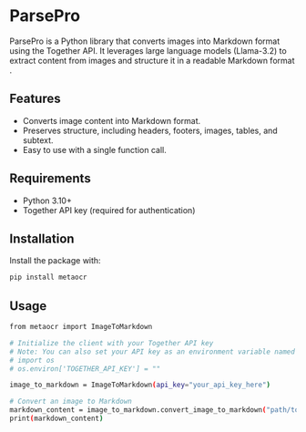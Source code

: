 # ParsePro

ParsePro is a Python library that converts images into Markdown format using the Together API. It leverages large language models (Llama-3.2) to extract content from images and structure it in a readable Markdown format .

## Features

- Converts image content into Markdown format.
- Preserves structure, including headers, footers, images, tables, and subtext.
- Easy to use with a single function call.



## Requirements

- Python 3.10+
- Together API key (required for authentication)


## Installation

Install the package with:

```bash
pip install metaocr
```


## Usage
```bash
from metaocr import ImageToMarkdown

# Initialize the client with your Together API key
# Note: You can also set your API key as an environment variable named TOGETHER_API_KEY.
# import os 
# os.environ['TOGETHER_API_KEY'] = ""

image_to_markdown = ImageToMarkdown(api_key="your_api_key_here")

# Convert an image to Markdown
markdown_content = image_to_markdown.convert_image_to_markdown("path/to/your/image.jpg")
print(markdown_content)
```

